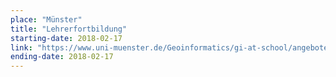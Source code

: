 ```yaml
---
place: "Münster"
title: "Lehrerfortbildung"
starting-date: 2018-02-17
link: "https://www.uni-muenster.de/Geoinformatics/gi-at-school/angebote/lehrerfortbildungen.html"
ending-date: 2018-02-17
---
```

